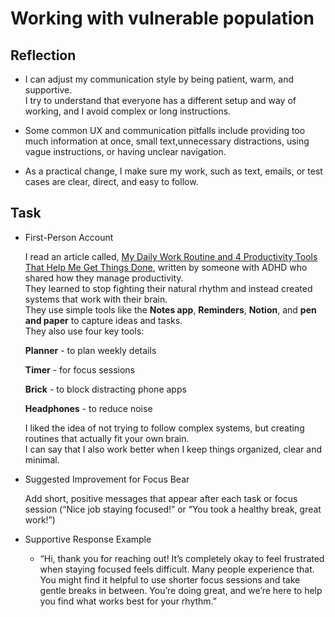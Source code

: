# Working with vulnerable population

## Reflection

- I can adjust my communication style by being patient, warm, and supportive.  
I try to understand that everyone has a different setup and way of working, and I avoid complex or long instructions.

- Some common UX and communication pitfalls include providing too much information at once, small text,unnecessary distractions, using vague instructions, or having unclear navigation.  

- As a practical change, I make sure my work, such as text, emails, or test cases are clear, direct, and easy to follow.


## Task

- First-Person Account

  I read an article called, [My Daily Work Routine and 4 Productivity Tools That Help Me Get Things Done](https://witanddelight.com/2025/02/work-routine-productivity-tools-for-adhd/),
  written by someone with ADHD who shared how they manage productivity.  
They learned to stop fighting their natural rhythm and instead created systems that work with their brain.  
They use simple tools like the **Notes app**, **Reminders**, **Notion**, and **pen and paper** to capture ideas and tasks.  
They also use four key tools:

    **Planner** - to plan weekly details

    **Timer** - for focus sessions 

    **Brick** - to block distracting phone apps

    **Headphones** - to reduce noise

  I liked the idea of not trying to follow complex systems, but creating routines that actually fit your own brain.  
    I can say that I also work better when I keep things organized, clear and minimal.

- Suggested Improvement for Focus Bear
    
    Add short, positive messages that appear after each task or focus session (“Nice job staying focused!” or “You took a healthy break, great work!”)


- Supportive Response Example
  - “Hi, thank you for reaching out! It’s completely okay to feel frustrated when staying focused feels difficult. Many people experience that. You might find it helpful to use shorter focus sessions and take gentle breaks in between. You’re doing great, and we’re here to help you find what works best for your rhythm.”



